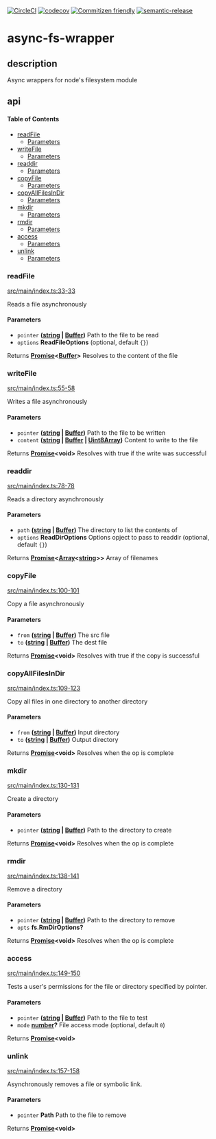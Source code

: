 [![CircleCI](https://circleci.com/gh/bbeesley/async-fs.svg?style=svg)](https://circleci.com/gh/bbeesley/async-fs) [![codecov](https://codecov.io/gh/bbeesley/async-fs/branch/master/graph/badge.svg)](https://codecov.io/gh/bbeesley/async-fs) [![Commitizen friendly](https://img.shields.io/badge/commitizen-friendly-brightgreen.svg)](http://commitizen.github.io/cz-cli/) [![semantic-release](https://img.shields.io/badge/%20%20%F0%9F%93%A6%F0%9F%9A%80-semantic--release-e10079.svg)](https://github.com/semantic-release/semantic-release)

# async-fs-wrapper

## description

Async wrappers for node's filesystem module

## api

<!-- Generated by documentation.js. Update this documentation by updating the source code. -->

#### Table of Contents

-   [readFile](#readfile)
    -   [Parameters](#parameters)
-   [writeFile](#writefile)
    -   [Parameters](#parameters-1)
-   [readdir](#readdir)
    -   [Parameters](#parameters-2)
-   [copyFile](#copyfile)
    -   [Parameters](#parameters-3)
-   [copyAllFilesInDir](#copyallfilesindir)
    -   [Parameters](#parameters-4)
-   [mkdir](#mkdir)
    -   [Parameters](#parameters-5)
-   [rmdir](#rmdir)
    -   [Parameters](#parameters-6)
-   [access](#access)
    -   [Parameters](#parameters-7)
-   [unlink](#unlink)
    -   [Parameters](#parameters-8)

### readFile

[src/main/index.ts:33-33](https://github.com/bbeesley/async-fs/blob/dc121e7b443244c9848f7d308f182763937de472/src/main/index.ts#L33-L33 "Source code on GitHub")

Reads a file asynchronously

#### Parameters

-   `pointer` **([string](https://developer.mozilla.org/docs/Web/JavaScript/Reference/Global_Objects/String) \| [Buffer](https://nodejs.org/api/buffer.html))** Path to the file to be read
-   `options` **ReadFileOptions**  (optional, default `{}`)

Returns **[Promise](https://developer.mozilla.org/docs/Web/JavaScript/Reference/Global_Objects/Promise)&lt;[Buffer](https://nodejs.org/api/buffer.html)>** Resolves to the content of the file

### writeFile

[src/main/index.ts:55-58](https://github.com/bbeesley/async-fs/blob/dc121e7b443244c9848f7d308f182763937de472/src/main/index.ts#L55-L58 "Source code on GitHub")

Writes a file asynchronously

#### Parameters

-   `pointer` **([string](https://developer.mozilla.org/docs/Web/JavaScript/Reference/Global_Objects/String) \| [Buffer](https://nodejs.org/api/buffer.html))** Path to the file to be written
-   `content` **([string](https://developer.mozilla.org/docs/Web/JavaScript/Reference/Global_Objects/String) \| [Buffer](https://nodejs.org/api/buffer.html) \| [Uint8Array](https://developer.mozilla.org/docs/Web/JavaScript/Reference/Global_Objects/Uint8Array))** Content to write to the file

Returns **[Promise](https://developer.mozilla.org/docs/Web/JavaScript/Reference/Global_Objects/Promise)&lt;void>** Resolves with true if the write was successful

### readdir

[src/main/index.ts:78-78](https://github.com/bbeesley/async-fs/blob/dc121e7b443244c9848f7d308f182763937de472/src/main/index.ts#L78-L78 "Source code on GitHub")

Reads a directory asynchronously

#### Parameters

-   `path` **([string](https://developer.mozilla.org/docs/Web/JavaScript/Reference/Global_Objects/String) \| [Buffer](https://nodejs.org/api/buffer.html))** The directory to list the contents of
-   `options` **ReadDirOptions** Options opject to pass to readdir (optional, default `{}`)

Returns **[Promise](https://developer.mozilla.org/docs/Web/JavaScript/Reference/Global_Objects/Promise)&lt;[Array](https://developer.mozilla.org/docs/Web/JavaScript/Reference/Global_Objects/Array)&lt;[string](https://developer.mozilla.org/docs/Web/JavaScript/Reference/Global_Objects/String)>>** Array of filenames

### copyFile

[src/main/index.ts:100-101](https://github.com/bbeesley/async-fs/blob/dc121e7b443244c9848f7d308f182763937de472/src/main/index.ts#L100-L101 "Source code on GitHub")

Copy a file asynchronously

#### Parameters

-   `from` **([string](https://developer.mozilla.org/docs/Web/JavaScript/Reference/Global_Objects/String) \| [Buffer](https://nodejs.org/api/buffer.html))** The src file
-   `to` **([string](https://developer.mozilla.org/docs/Web/JavaScript/Reference/Global_Objects/String) \| [Buffer](https://nodejs.org/api/buffer.html))** The dest file

Returns **[Promise](https://developer.mozilla.org/docs/Web/JavaScript/Reference/Global_Objects/Promise)&lt;void>** Resolves with true if the copy is successful

### copyAllFilesInDir

[src/main/index.ts:109-123](https://github.com/bbeesley/async-fs/blob/dc121e7b443244c9848f7d308f182763937de472/src/main/index.ts#L109-L123 "Source code on GitHub")

Copy all files in one directory to another directory

#### Parameters

-   `from` **([string](https://developer.mozilla.org/docs/Web/JavaScript/Reference/Global_Objects/String) \| [Buffer](https://nodejs.org/api/buffer.html))** Input directory
-   `to` **([string](https://developer.mozilla.org/docs/Web/JavaScript/Reference/Global_Objects/String) \| [Buffer](https://nodejs.org/api/buffer.html))** Output directory

Returns **[Promise](https://developer.mozilla.org/docs/Web/JavaScript/Reference/Global_Objects/Promise)&lt;void>** Resolves when the op is complete

### mkdir

[src/main/index.ts:130-131](https://github.com/bbeesley/async-fs/blob/dc121e7b443244c9848f7d308f182763937de472/src/main/index.ts#L130-L131 "Source code on GitHub")

Create a directory

#### Parameters

-   `pointer` **([string](https://developer.mozilla.org/docs/Web/JavaScript/Reference/Global_Objects/String) \| [Buffer](https://nodejs.org/api/buffer.html))** Path to the directory to create

Returns **[Promise](https://developer.mozilla.org/docs/Web/JavaScript/Reference/Global_Objects/Promise)&lt;void>** Resolves when the op is complete

### rmdir

[src/main/index.ts:138-141](https://github.com/bbeesley/async-fs/blob/dc121e7b443244c9848f7d308f182763937de472/src/main/index.ts#L138-L141 "Source code on GitHub")

Remove a directory

#### Parameters

-   `pointer` **([string](https://developer.mozilla.org/docs/Web/JavaScript/Reference/Global_Objects/String) \| [Buffer](https://nodejs.org/api/buffer.html))** Path to the directory to remove
-   `opts` **fs.RmDirOptions?** 

Returns **[Promise](https://developer.mozilla.org/docs/Web/JavaScript/Reference/Global_Objects/Promise)&lt;void>** Resolves when the op is complete

### access

[src/main/index.ts:149-150](https://github.com/bbeesley/async-fs/blob/dc121e7b443244c9848f7d308f182763937de472/src/main/index.ts#L149-L150 "Source code on GitHub")

Tests a user's permissions for the file or directory specified by pointer.

#### Parameters

-   `pointer` **([string](https://developer.mozilla.org/docs/Web/JavaScript/Reference/Global_Objects/String) \| [Buffer](https://nodejs.org/api/buffer.html))** Path to the file to test
-   `mode` **[number](https://developer.mozilla.org/docs/Web/JavaScript/Reference/Global_Objects/Number)?** File access mode (optional, default `0`)

Returns **[Promise](https://developer.mozilla.org/docs/Web/JavaScript/Reference/Global_Objects/Promise)&lt;void>** 

### unlink

[src/main/index.ts:157-158](https://github.com/bbeesley/async-fs/blob/dc121e7b443244c9848f7d308f182763937de472/src/main/index.ts#L157-L158 "Source code on GitHub")

Asynchronously removes a file or symbolic link.

#### Parameters

-   `pointer` **Path** Path to the file to remove

Returns **[Promise](https://developer.mozilla.org/docs/Web/JavaScript/Reference/Global_Objects/Promise)&lt;void>** 
